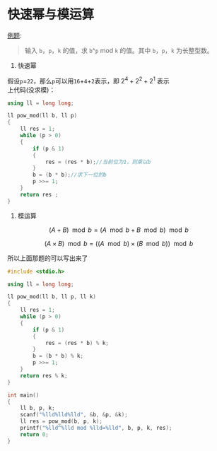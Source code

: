 # 快速幂与模运算

[例题](https://www.luogu.org/problemnew/show/P1226):

> 输入 `b`，`p`，`k` 的值，求 `b`^`p` mod `k` 的值。其中 `b`，`p`，`k` 为长整型数。
<!--more-->

1. 快速幂

假设`p`=`22`，那么`p`可以用`16`+`4`+`2`表示，即 $2^4+2^2+2^1$ 表示
<br />
上代码(没求模)：

```cpp
using ll = long long;

ll pow_mod(ll b, ll p)
{
    ll res = 1;
    while (p > 0)
    {
        if (p & 1)
        {
            res = (res * b);//当前位为1，则乘以b
        }
        b = (b * b);//求下一位的b
        p >>= 1;
    }
    return res ;
}
```

1. 模运算


$$
(A+B) \mod b=(A \mod b+B \mod b) \mod b
$$

$$
(A×B) \mod b =((A \mod b)×(B \mod b)) \mod b
$$



所以上面那题的可以写出来了
```cpp
#include <stdio.h>

using ll = long long;

ll pow_mod(ll b, ll p, ll k)
{
    ll res = 1;
    while (p > 0)
    {
        if (p & 1)
        {
            res = (res * b) % k;
        }
        b = (b * b) % k;
        p >>= 1;
    }
    return res % k;
}

int main()
{
    ll b, p, k;
    scanf("%lld%lld%lld", &b, &p, &k);
    ll res = pow_mod(b, p, k);
    printf("%lld^%lld mod %lld=%lld", b, p, k, res);
    return 0;
}
```

